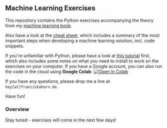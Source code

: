 ## Machine Learning Exercises

This repository contains the Python exercises accompanying the theory from my [machine learning book](https://franziskahorn.de/mlbook/ml4industry_guide.html).

Also have a look at the [cheat sheet](https://github.com/cod3licious/ml_exercises/blob/main/cheatsheet.pdf), which includes a summary of the most important steps when developing a machine learning solution, incl. code snippets.

If you're unfamiliar with Python, please have a look at [this tutorial](https://github.com/cod3licious/python_tutorial) first, which also includes some notes on what you need to install to work on the exercises on your computer. If you have a Google account, you can also run the code in the cloud using **Google Colab**:
[![Open In Colab](https://colab.research.google.com/assets/colab-badge.svg)](https://colab.research.google.com/github/cod3licious/ml_exercises)

If you have any questions, please drop me a line at `hey[at]franziskahorn.de`.

Have fun!


### Overview

Stay tuned - exercises will come in the next few days!
